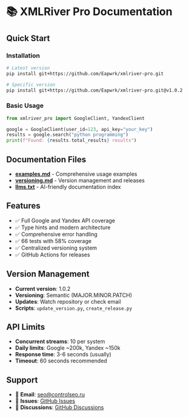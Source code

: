 # 📚 XMLRiver Pro Documentation

## Quick Start

### Installation
```bash
# Latest version
pip install git+https://github.com/Eapwrk/xmlriver-pro.git

# Specific version
pip install git+https://github.com/Eapwrk/xmlriver-pro.git@v1.0.2
```

### Basic Usage
```python
from xmlriver_pro import GoogleClient, YandexClient

google = GoogleClient(user_id=123, api_key="your_key")
results = google.search("python programming")
print(f"Found: {results.total_results} results")
```

## Documentation Files

- **[examples.md](examples.md)** - Comprehensive usage examples
- **[versioning.md](versioning.md)** - Version management and releases
- **[llms.txt](llms.txt)** - AI-friendly documentation index

## Features

- ✅ Full Google and Yandex API coverage
- ✅ Type hints and modern architecture
- ✅ Comprehensive error handling
- ✅ 66 tests with 58% coverage
- ✅ Centralized versioning system
- ✅ GitHub Actions for releases

## Version Management

- **Current version**: 1.0.2
- **Versioning**: Semantic (MAJOR.MINOR.PATCH)
- **Updates**: Watch repository or check email
- **Scripts**: `update_version.py`, `create_release.py`

## API Limits

- **Concurrent streams**: 10 per system
- **Daily limits**: Google ~200k, Yandex ~150k
- **Response time**: 3-6 seconds (usually)
- **Timeout**: 60 seconds recommended

## Support

- 📧 **Email**: seo@controlseo.ru
- 🐛 **Issues**: [GitHub Issues](https://github.com/Eapwrk/xmlriver-pro/issues)
- 💬 **Discussions**: [GitHub Discussions](https://github.com/Eapwrk/xmlriver-pro/discussions)